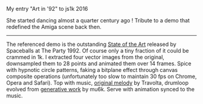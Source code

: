 My entry "Art in '92" to js1k 2016

She started dancing almost a quarter century ago ! Tribute to a demo that redefined the Amiga scene back then.

------

The referenced demo is the outstanding [State of the Art](http://www.pouet.net/prod.php?which=99) released by Spaceballs at The Party 1992.
Of course only a tiny fraction of it could be crammed in 1k. I extracted four vector images from the original, downsampled them to 28 points and animated them over 14 frames.
Spice with hypnotic circle patterns, faking a bitplane effect through canvas composite operations (unfortunately too slow to maintain 30 fps on Chrome, Opera and Safari).
Top with music, [original melody](http://modarchive.org/index.php?request=view_by_moduleid&query=39162) by Travolta, drumloop evolved from [generative work](http://www.pouet.net/topic.php?which=8357&page=19) by mu6k. 
Serve with animation synced to the music.